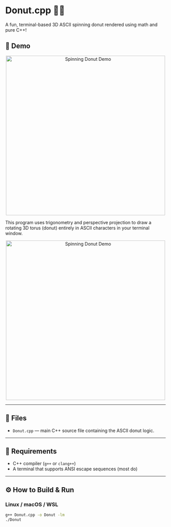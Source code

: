 ﻿# Donut.cpp 🎯🍩

A fun, terminal-based 3D ASCII spinning donut rendered using math and pure C++!

## 🚀 Demo

<p align="center">
  <img src="demo.gif" alt="Spinning Donut Demo" width="500"/>
</p>

This program uses trigonometry and perspective projection to draw a rotating 3D torus (donut) entirely in ASCII characters in your terminal window.

<p align="center">
  <img src="demo.gif" alt="Spinning Donut Demo" width="500"/>
</p>

---

## 📁 Files

- `Donut.cpp` — main C++ source file containing the ASCII donut logic.

---

## 🧰 Requirements

- C++ compiler (`g++` or `clang++`)
- A terminal that supports ANSI escape sequences (most do)

---

## ⚙️ How to Build & Run

### Linux / macOS / WSL

```bash
g++ Donut.cpp -o Donut -lm
./Donut
